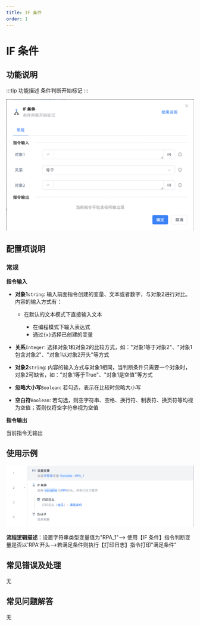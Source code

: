 ```yaml
---
title: IF 条件
order: 1
---
```


# IF 条件

## 功能说明

:::tip 功能描述
条件判断开始标记
:::

![image-20250225204225458](../../assets/image-20250225204225458.png)

## 配置项说明

### 常规

**指令输入**

- **对象1**`string`: 输入前面指令创建的变量、文本或者数字，与对象2进行对比。内容的输入方式有：
  	
  - 在默认的文本模式下直接输入文本
  
  	- 在编程模式下输入表达式
  	- 通过`{x}`选择已创建的变量
  	
- **关系**`Integer`: 选择对象1和对象2的比较方式，如："对象1等于对象2"、"对象1包含对象2"、"对象1以对象2开头"等方式

- **对象2**`string`: 内容的输入方式与对象1相同，当判断条件只需要一个对象时，对象2可缺省，如："对象1等于True"、"对象1是空值"等方式

- **忽略大小写**`Boolean`: 若勾选，表示在比较时忽略大小写

- **空白符**`Boolean`: 若勾选，则空字符串、空格、换行符、制表符、换页符等均视为空值；否则仅将空字符串视为空值

**指令输出**

当前指令无输出

## 使用示例

![image-20250225204409311](../../assets/image-20250225204409311.png)



**流程逻辑描述**：设置字符串类型变量值为"RPA_1"--> 使用【IF 条件】指令判断变量是否以'RPA'开头-->若满足条件则执行【打印日志】指令打印"满足条件"

## 常见错误及处理

无

## 常见问题解答

无


